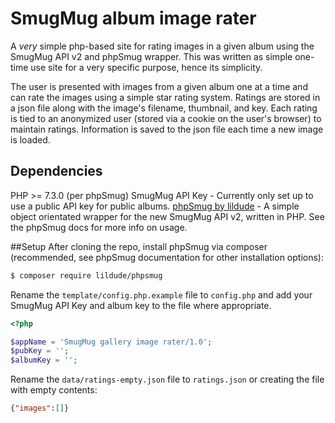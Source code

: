 # SmugMug album image rater

A _very_ simple php-based site for rating images in a given album using the SmugMug API v2 and phpSmug wrapper. This was written as simple one-time use site for a very specific purpose, hence its simplicity.

The user is presented with images from a given album one at a time and can rate the images using a simple star rating system. Ratings are stored in a json file along with the image's filename, thumbnail, and key. Each rating is tied to an anonymized user (stored via a cookie on the user's browser) to maintain ratings. Information is saved to the json file each time a new image is loaded.

## Dependencies

PHP >= 7.3.0 (per phpSmug)
SmugMug API Key - Currently only set up to use a public API key for public albums.
[phpSmug by lildude](https://github.com/lildude/phpSmug) - A simple object orientated wrapper for the new SmugMug API v2, written in PHP. See the phpSmug docs for more info on usage.

##Setup
After cloning the repo, install phpSmug via composer (recommended, see phpSmug documentation for other installation options):

```bash
$ composer require lildude/phpsmug
```

Rename the `template/config.php.example` file to `config.php` and add your SmugMug API Key and album key to the file where appropriate.

```php
<?php

$appName = 'SmugMug gallery image rater/1.0';
$pubKey = '';
$albumKey = '';
```

Rename the `data/ratings-empty.json` file to `ratings.json` or creating the file with empty contents:

```json
{"images":[]}
```
